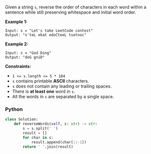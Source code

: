 Given a string  `s`, reverse the order of characters in each word within a sentence while still preserving whitespace and initial word order.

**Example 1:**
```
Input: s = "Let's take LeetCode contest"
Output: "s'teL ekat edoCteeL tsetnoc"
```

**Example 2:**
```
Input: s = "God Ding"
Output: "doG gniD"
```

**Constraints:**

-   `1 <= s.length <= 5 * 104`
-   `s`  contains printable  **ASCII**  characters.
-   `s`  does not contain any leading or trailing spaces.
-   There is  **at least one**  word in  `s`.
-   All the words in  `s`  are separated by a single space.


### Python
```python
class Solution:
    def reverseWords(self, s: str) -> str:
        s = s.split(' ')
        result = []
        for char in s:
            result.append(char[::-1])
        return ' '.join(result)
```